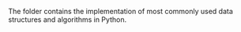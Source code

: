 The folder contains the implementation of most commonly used data structures and algorithms in Python.
